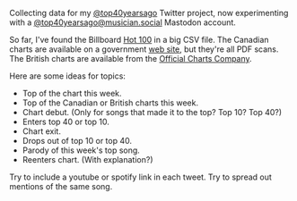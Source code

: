 Collecting data for my [@top40yearsago] Twitter project, now experimenting with a <a rel="me" href="https://musician.social/@top40yearsago">@top40yearsago@musician.social</a> Mastodon account.

So far, I've found the Billboard [Hot 100] in a big CSV file. The Canadian
charts are available on a government [web site][cancon], but they're all PDF
scans. The British charts are available from the
[Official Charts Company][brits].

Here are some ideas for topics:
* Top of the chart this week.
* Top of the Canadian or British charts this week.
* Chart debut. (Only for songs that made it to the top? Top 10? Top 40?)
* Enters top 40 or top 10.
* Chart exit.
* Drops out of top 10 or top 40.
* Parody of this week's top song.
* Reenters chart. (With explanation?)

Try to include a youtube or spotify link in each tweet. Try to spread out mentions of the same song.

[@top40yearsago]: https://twitter.com/top40yearsago
[Hot 100]: https://data.world/kcmillersean/billboard-hot-100-1958-2017
[cancon]: http://www.bac-lac.gc.ca/eng/discover/films-videos-sound-recordings/rpm/Pages/rpm.aspx
[brits]: https://www.officialcharts.com/charts/singles-chart/19790902/7501/
